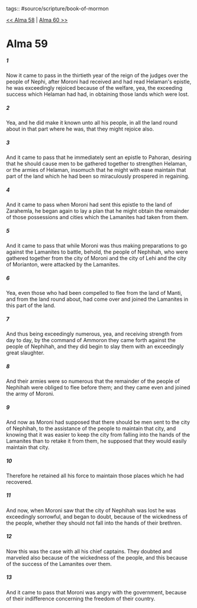 tags:: #source/scripture/book-of-mormon

[<< Alma 58](book-of-mormon/09_Alma/Alma_58.md) | [Alma 60 >>](book-of-mormon/09_Alma/Alma_60.md)

# Alma 59

##### 1

Now it came to pass in the thirtieth year of the reign of the judges over the people of Nephi, after Moroni had received and had read Helaman's epistle, he was exceedingly rejoiced because of the welfare, yea, the exceeding success which Helaman had had, in obtaining those lands which were lost.

##### 2

Yea, and he did make it known unto all his people, in all the land round about in that part where he was, that they might rejoice also.

##### 3

And it came to pass that he immediately sent an epistle to Pahoran, desiring that he should cause men to be gathered together to strengthen Helaman, or the armies of Helaman, insomuch that he might with ease maintain that part of the land which he had been so miraculously prospered in regaining.

##### 4

And it came to pass when Moroni had sent this epistle to the land of Zarahemla, he began again to lay a plan that he might obtain the remainder of those possessions and cities which the Lamanites had taken from them.

##### 5

And it came to pass that while Moroni was thus making preparations to go against the Lamanites to battle, behold, the people of Nephihah, who were gathered together from the city of Moroni and the city of Lehi and the city of Morianton, were attacked by the Lamanites.

##### 6

Yea, even those who had been compelled to flee from the land of Manti, and from the land round about, had come over and joined the Lamanites in this part of the land.

##### 7

And thus being exceedingly numerous, yea, and receiving strength from day to day, by the command of Ammoron they came forth against the people of Nephihah, and they did begin to slay them with an exceedingly great slaughter.

##### 8

And their armies were so numerous that the remainder of the people of Nephihah were obliged to flee before them; and they came even and joined the army of Moroni.

##### 9

And now as Moroni had supposed that there should be men sent to the city of Nephihah, to the assistance of the people to maintain that city, and knowing that it was easier to keep the city from falling into the hands of the Lamanites than to retake it from them, he supposed that they would easily maintain that city.

##### 10

Therefore he retained all his force to maintain those places which he had recovered.

##### 11

And now, when Moroni saw that the city of Nephihah was lost he was exceedingly sorrowful, and began to doubt, because of the wickedness of the people, whether they should not fall into the hands of their brethren.

##### 12

Now this was the case with all his chief captains. They doubted and marveled also because of the wickedness of the people, and this because of the success of the Lamanites over them.

##### 13

And it came to pass that Moroni was angry with the government, because of their indifference concerning the freedom of their country.
